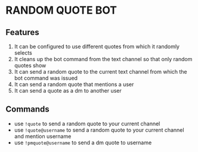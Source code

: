 # RANDOM QUOTE BOT

## Features

1. It can be configured to use different quotes from which it randomly selects
2. It cleans up the bot command from the text channel so that only random quotes show
3. It can send a random quote to the current text channel from which the bot command was issued
4. It can send a random quote that mentions a user
5. It can send a quote as a dm to another user

## Commands

- use `!quote` to send a random quote to your current channel
- use `!quote@username` to send a random quote to your current channel and mention username
- use `!pmquote@username` to send a dm quote to username
